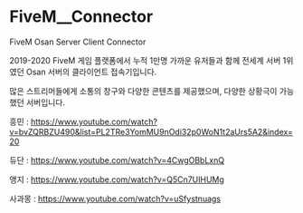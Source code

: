 # FiveM__Connector
FiveM Osan Server Client Connector

2019-2020 
FiveM 게임 플랫폼에서 누적 1만명 가까운 유저들과 함께 전세계 서버 1위였던 Osan 서버의 클라이언트 접속기입니다.

많은 스트리머들에게 소통의 창구와 다양한 콘텐츠를 제공했으며, 다양한 상황극이 가능했던 서버입니다.

흥민 : https://www.youtube.com/watch?v=bvZQRBZU490&list=PL2TRe3YomMU9nOdi32p0WoN1t2aUrs5A2&index=20

듀단 : https://www.youtube.com/watch?v=4CwgOBbLxnQ

앵지 : https://www.youtube.com/watch?v=Q5Cn7UIHUMg

사과몽 : https://www.youtube.com/watch?v=uSfystnuags
